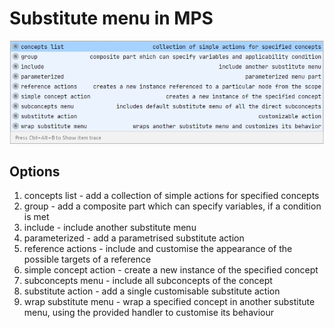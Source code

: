 # Substitute menu in MPS

![Substitute menu options](images/substitutions.jpg)

## Options﻿

1. concepts list - add a collection of simple actions for specified concepts
2. group - add a composite part which can specify variables, if a condition is met
3. include - include another substitute menu
4. parameterized - add a parametrised substitute action
5. reference actions -  include and customise the appearance of the possible targets of a reference
6. simple concept action - create a new instance of the specified concept
7. subconcepts menu - include all subconcepts of the concept
8. substitute action - add a single customisable substitute action
9. wrap substitute menu - wrap a specified concept in another substitute menu, using the provided handler to customise its behaviour

